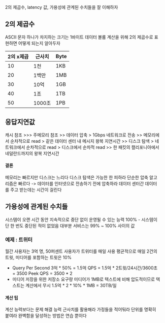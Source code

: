 2의 제곱수, latency 값, 가용성에 관계된 수치들을 잘 이해하자
## 2의 제곱수
ASCII 문자 하나가 차지하는 크기는 1바이트
데이터 볼륨 계산을 위해 2의 제곱수로 표현하면 어떻게 되는지 알아두자

| 2의 x제곱 | 근사치 | Byte |
| --------- | ------ | ---- |
| 10        | 1천    | 1KB  |
| 20        | 1백만  | 1MB  |
| 30        | 10억   | 1GB  |
| 40        | 1조    | 1TB  |
| 50        | 1000조 | 1PB  |
## 응답지연값
캐시 참조 >>> 주메모리 참조 >> 데이터 압축 > 1Gbps 네트워크로 전송 >>
메모리에서 순차적으로 read > 같은 데이터 센터 내 메시지 왕복 지연시간 >> 
디스크 탐색 > 네트워크에서 순차적으로 read > 디스크에서 순차적 read >> 
한 패킷의 캘리포니아에서 네덜란드까지의 왕복 지연시간
#### 결론
메모리는 빠르지만 디스크는 느리다
디스크 탐색은 가능한 한 피하라
단순한 압축 알고리즘은 빠르다 -> 데이터를 인터넷으로 전송하기 전에 압축하라
데이터 센터간 데이터를 주고 받는데는 시간이 걸린다
## 가용성에 관계된 수치들
시스템이 오랜 시간 동안 지속적으로 중단 없이 운영될 수 있는 능력
100% - 시스템이 단 한 번도 중단된 적이 없었음
대부분 서비스는 99% ~ 100% 사이의 값
### 예제 : 트위터
월간 사용자는 3억 명, 50퍼센트 사용자가 트위터를 매일 사용
평균적으로 매일 2건의 트윗, 미디어를 포함하는 트윗은 10%
- Query Per Second
  3억 * 50% = 1.5억
  QPS = 1.5억 * 2트윗/24시간/3600초 = 3500
  Peek QPS = 3500 * 2
- 미디어 저장을 위한 저장소 요구량
  미디어가 1MB로 텍스트에 비해 압도적이므로 텍스트는 계산에서 무시
  1.5억 * 2 * 10% * 1MB = 30TB/일
#### 계산 팁
계산 능력보다는 문제 해결 능력
근사치를 활용해라
가정들을 적어둬라
단위를 명확히 붙여라
완벽함을 달성하는 방법은 연습 뿐이다


